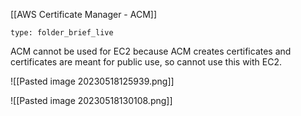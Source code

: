 [[AWS Certificate Manager - ACM]]  
```ccard
type: folder_brief_live
```
 ACM cannot be used for EC2 
 because ACM creates certificates and certificates are meant for public use, so cannot use this with EC2.

![[Pasted image 20230518125939.png]]

![[Pasted image 20230518130108.png]]